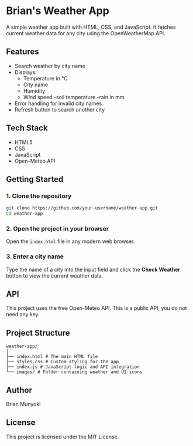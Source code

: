 # Brian's Weather App

A simple weather app built with HTML, CSS, and JavaScript. It fetches current weather data for any city using the OpenWeatherMap API.

## Features

- Search weather by city name
- Displays:
  - Temperature in °C
  - City name
  - Humidity
  - Wind speed
  -soil temperature
  -rain in mm
- Error handling for invalid city names
- Refresh button to search another city

## Tech Stack

- HTML5  
- CSS  
- JavaScript 
- Open-Meteo API 

## Getting Started

### 1. Clone the repository

```bash
git clone https://github.com/your-username/weather-app.git
cd weather-app
```
### 2. Open the project in your browser

Open the `index.html` file in any modern web browser.

### 3. Enter a city name

Type the name of a city into the input field and click the **Check Weather** button to view the current weather data.

## API 

This project uses the free Open-Meteo API. This is a public API, you do not need any key.

## Project Structure

```
weather-app/
│
├── index.html # The main HTML file
├── styles.css # Custom styling for the app
├── index.js # JavaScript logic and API integration
└── images/ # Folder containing weather and UI icons
```
## Author

Brian Munyoki

## License

This project is licensed under the MIT License.
